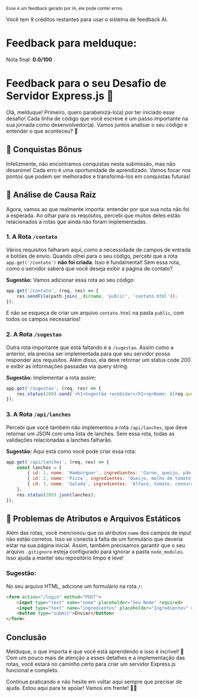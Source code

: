<sup>Esse é um feedback gerado por IA, ele pode conter erros.</sup>

Você tem 9 créditos restantes para usar o sistema de feedback AI.

# Feedback para melduque:

Nota final: **0.0/100**

# Feedback para o seu Desafio de Servidor Express.js 🚀

Olá, melduque! Primeiro, quero parabenizá-lo(a) por ter iniciado esse desafio! Cada linha de código que você escreve é um passo importante na sua jornada como desenvolvedor(a). Vamos juntos analisar o seu código e entender o que aconteceu? 💪

## 🎉 Conquistas Bônus
Infelizmente, não encontramos conquistas nesta submissão, mas não desanime! Cada erro é uma oportunidade de aprendizado. Vamos focar nos pontos que podem ser melhorados e transformá-los em conquistas futuras!

## 🧐 Análise de Causa Raiz
Agora, vamos ao que realmente importa: entender por que sua nota não foi a esperada. Ao olhar para os requisitos, percebi que muitos deles estão relacionados a rotas que ainda não foram implementadas. 

### 1. A Rota `/contato`
Vários requisitos falharam aqui, como a necessidade de campos de entrada e botões de envio. Quando olhei para o seu código, percebi que a rota `app.get('/contato')` **não foi criada**. Isso é fundamental! Sem essa rota, como o servidor saberá que você deseja exibir a página de contato? 

**Sugestão:** Vamos adicionar essa rota ao seu código:
```javascript
app.get('/contato', (req, res) => {
    res.sendFile(path.join(__dirname, 'public', 'contato.html'));
});
```
E não se esqueça de criar um arquivo `contato.html` na pasta `public`, com todos os campos necessários!

### 2. A Rota `/sugestao`
Outra rota importante que está faltando é a `/sugestao`. Assim como a anterior, ela precisa ser implementada para que seu servidor possa responder aos requisitos. Além disso, ela deve retornar um status code 200 e exibir as informações passadas via query string.

**Sugestão:** Implementar a rota assim:
```javascript
app.get('/sugestao', (req, res) => {
    res.status(200).send(`<h1>Sugestão recebida!</h1><p>Nome: ${req.query.nome}</p><p>Ingredientes: ${req.query.ingredientes}</p>`);
});
```

### 3. A Rota `/api/lanches`
Percebi que você também não implementou a rota `/api/lanches`, que deve retornar um JSON com uma lista de lanches. Sem essa rota, todas as validações relacionadas a lanches falharão. 

**Sugestão:** Aqui está como você pode criar essa rota:
```javascript
app.get('/api/lanches', (req, res) => {
    const lanches = [
        { id: 1, nome: 'Hambúrguer', ingredientes: 'Carne, queijo, pão' },
        { id: 2, nome: 'Pizza', ingredientes: 'Queijo, molho de tomate, massa' },
        { id: 3, nome: 'Salada', ingredientes: 'Alface, tomate, cenoura' }
    ];
    res.status(200).json(lanches);
});
```

## 📄 Problemas de Atributos e Arquivos Estáticos
Além das rotas, você mencionou que os atributos `name` dos campos de input não estão corretos. Isso se conecta à falta de um formulário que deveria estar na sua página inicial. Assim, também precisamos garantir que o seu arquivo `.gitignore` esteja configurado para ignorar a pasta `node_modules`. Isso ajuda a manter seu repositório limpo e leve!

### Sugestão:
No seu arquivo HTML, adicione um formulário na rota `/`:
```html
<form action="/login" method="POST">
    <input type="text" name="nome" placeholder="Seu Nome" required>
    <input type="text" name="ingredientes" placeholder="Ingredientes" required>
    <button type="submit">Enviar</button>
</form>
```

## Conclusão
Melduque, o que importa é que você está aprendendo e isso é incrível! 🎉 Com um pouco mais de atenção a esses detalhes e a implementação das rotas, você estará no caminho certo para criar um servidor Express.js funcional e completo. 

Continue praticando e não hesite em voltar aqui sempre que precisar de ajuda. Estou aqui para te apoiar! Vamos em frente! 🚀💡